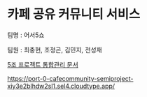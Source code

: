 # 카페 공유 커뮤니티 서비스

팀명 : 어서5쇼

팀원 : 최충현, 조정곤, 김민지, 전성재

[5조 프로젝트 통합관리 문서](https://min-z.notion.site/min-z/5-80b95c94d6a04a6890dfd41e28e59bfb)

https://port-0-cafecommunity-semiproject-xiy3e2blhdw2sl1.sel4.cloudtype.app/
